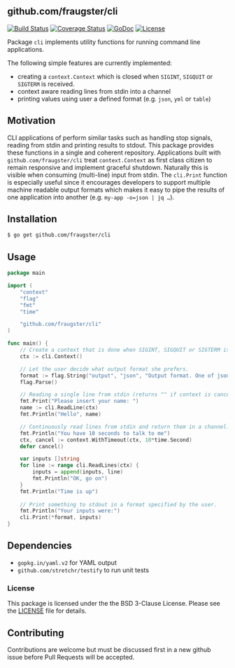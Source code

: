 ## github.com/fraugster/cli

[![Build Status](https://secure.travis-ci.org/fraugster/cli.png?branch=master)](http://travis-ci.org/fraugster/cli)
[![Coverage Status](https://coveralls.io/repos/fraugster/cli/badge.svg?branch=master)](https://coveralls.io/r/fraugster/cli?branch=master)
[![GoDoc](https://godoc.org/github.com/fraugster/cli?status.svg)](https://godoc.org/github.com/fraugster/cli)
[![License](https://img.shields.io/github/license/fraugster/cli.svg)](https://github.com/fraugster/cli/blob/master/LICENSE)

Package `cli` implements utility functions for running command line applications.

The following simple features are currently implemented:
- creating a `context.Context` which is closed when `SIGINT`, `SIGQUIT` or `SIGTERM` is received.
- context aware reading lines from stdin into a channel
- printing values using user a defined format (e.g. `json`, `yml` or `table`)

## Motivation

CLI applications of perform similar tasks such as handling stop signals, reading
from stdin and printing results to stdout. This package provides these functions
in a single and coherent repository. Applications built with `github.com/fraugster/cli`
treat `context.Context` as first class citizen to remain responsive and implement
graceful shutdown. Naturally this is visible when consuming (multi-line) input
from stdin.  The `cli.Print` function is especially useful since it encourages
developers to support multiple machine readable output formats which makes it easy
to pipe the results of one application into another (e.g. `my-app -o=json | jq …`).

## Installation 

```sh
$ go get github.com/fraugster/cli
```

## Usage

```go
package main

import (
	"context"
	"flag"
	"fmt"
	"time"

	"github.com/fraugster/cli"
)

func main() {
	// Create a context that is done when SIGINT, SIGQUIT or SIGTERM is received
	ctx := cli.Context()

	// Let the user decide what output format she prefers.
	format := flag.String("output", "json", "Output format. One of json|yaml|table|raw")
	flag.Parse()

	// Reading a single line from stdin (returns "" if context is canceled).
	fmt.Print("Please insert your name: ")
	name := cli.ReadLine(ctx)
	fmt.Println("Hello", name)

	// Continuously read lines from stdin and return them in a channel.
	fmt.Println("You have 10 seconds to talk to me")
	ctx, cancel := context.WithTimeout(ctx, 10*time.Second)
	defer cancel()

	var inputs []string
	for line := range cli.ReadLines(ctx) {
		inputs = append(inputs, line)
		fmt.Println("OK, go on")
	}
    fmt.Println("Time is up")
    
	// Print something to stdout in a format specified by the user.
	fmt.Println("Your inputs were:")
	cli.Print(*format, inputs)
}
```

## Dependencies

- `gopkg.in/yaml.v2` for YAML output
- `github.com/stretchr/testify` to run unit tests

### License

This package is licensed under the the BSD 3-Clause License.
Please see the [LICENSE](LICENSE) file for details.

## Contributing

Contributions are welcome but must be discussed first in a new github issue before
Pull Requests will be accepted.
